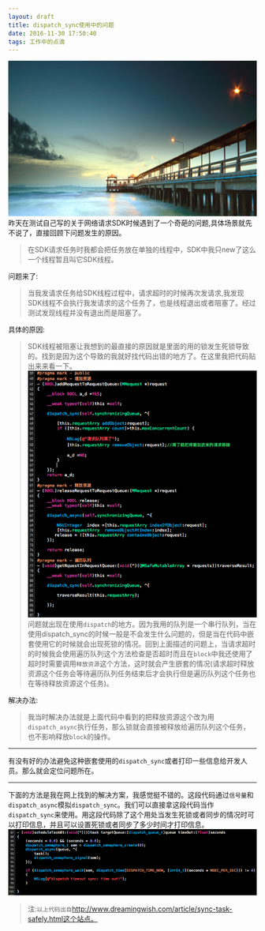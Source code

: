 ```yaml
---
layout: draft
title: dispatch_sync使用中的问题
date: 2016-11-30 17:50:40
tags: 工作中的点滴
---
```

![header](dispatch-sync使用中的问题/dispatch_sync.png)
昨天在测试自己写的关于网络请求SDK时候遇到了一个奇葩的问题,具体场景就先不说了，直接回顾下问题发生的原因。
<!--more-->
>在SDK请求任务时我都会把任务放在单独的线程中，SDK中我只new了这么一个线程暂且叫它SDK线程。

问题来了:
>当我发请求任务给SDK线程过程中，请求超时的时候再次发请求,我发现SDK线程不会执行我发请求的这个任务了，也是线程退出或者阻塞了。经过测试发现线程并没有退出而是阻塞了。

具体的原因:
>SDK线程被阻塞让我想到的最直接的原因就是里面的用的锁发生死锁导致的。找到是因为这个导致的我就好找代码出错的地方了。在这里我把代码贴出来来看一下。
![header](dispatch-sync使用中的问题/code.png)
>问题就出现在使用`dispatch`的地方。因为我用的队列是一个串行队列，当在使用dispatch_sync的时候一般是不会发生什么问题的，但是当在代码中嵌套使用它的时候就会出现死锁的情况。回到上面描述的问题上，当请求超时的时候我会使用遍历队列这个方法检查是否超时而且在`block`中我还使用了超时时需要调用`释放资源`这个方法，这时就会产生嵌套的情况(请求超时释放资源这个任务会等待遍历队列任务结束后才会执行但是遍历队列这个任务也在等待释放资源这个任务)。

解决办法:
>我当时解决办法就是上面代码中看到的把释放资源这个改为用`dispatch_async`执行任务，那么锁就会直接被释放给遍历队列这个任务，也不影响释放`block`的操作。

***
有没有好的办法避免这种嵌套使用的`dispatch_sync`或者打印一些信息给开发人员。那么就会定位问题所在。
***
下面的方法是我在网上找到的解决方案，我感觉挺不错的。这段代码通过`信号量`和`dispatch_async`模拟`dispatch_sync`。我们可以直接拿这段代码当作`dispatch_sync`来使用。用这段代码除了这个用处当发生死锁或者同步的情况时可以打印信息，并且可以设置死锁或者同步了多少时间才打印信息。
![header](dispatch-sync使用中的问题/code_3.png)
>注:`以上代码出自`http://www.dreamingwish.com/article/sync-task-safely.html这个站点。
